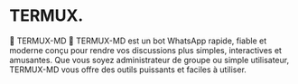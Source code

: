 # TERMUX.
🌟 TERMUX-MD  🤖 TERMUX-MD est un bot WhatsApp rapide, fiable et moderne conçu pour rendre vos discussions plus simples, interactives et amusantes. Que vous soyez administrateur de groupe ou simple utilisateur, TERMUX-MD vous offre des outils puissants et faciles à utiliser.

